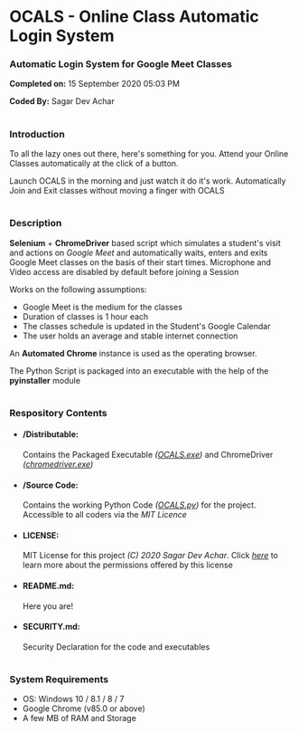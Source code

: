 # OCALS - Online Class Automatic Login System #
### Automatic Login System for Google Meet Classes ###
**Completed on:** 15 September 2020 05:03 PM

**Coded By:**     Sagar Dev Achar
# #
### Introduction ###

To all the lazy ones out there, here's something for you. Attend your Online Classes automatically at the click of a button.

Launch OCALS in the morning and just watch it do it's work. Automatically Join and Exit classes without moving a finger with OCALS
# #

### Description ###

**Selenium** + **ChromeDriver** based script which simulates a student's visit and actions on *Google Meet* and automatically waits, enters and exits Google Meet classes on the basis of their start times. Microphone and Video access are disabled by default before joining a Session

Works on the following assumptions:
- Google Meet is the medium for the classes
- Duration of classes is 1 hour each
- The classes schedule is updated in the Student's Google Calendar
- The user holds an average and stable internet connection

An **Automated Chrome** instance is used as the operating browser.

The Python Script is packaged into an executable with the help of the **pyinstaller** module
# #
### Respository Contents ###
- #### /Distributable: 
	Contains the Packaged Executable *([OCALS.exe](https://github.com/SagarDevAchar/OCALS/blob/master/Distributable/OCALS.exe))* and ChromeDriver *([chromedriver.exe](https://github.com/SagarDevAchar/OCALS/blob/master/Distributable/chromedriver.exe))*
- #### /Source Code:
	Contains the working Python Code *([OCALS.py](https://github.com/SagarDevAchar/OCALS/blob/master/Source%20Code/OCALS.py))* for the project. Accessible to all coders via the *MIT Licence*
- #### LICENSE:
	MIT License for this project *(C) 2020 Sagar Dev Achar*. Click *[here](https://choosealicense.com/licenses/mit/)* to learn more about the permissions offered by this license
- #### README.md:
	Here you are!
- #### SECURITY.md:
	Security Declaration for the code and executables
# #
### System Requirements ###

- OS: Windows 10 / 8.1 / 8 / 7
- Google Chrome (v85.0 or above)
- A few MB of RAM and Storage
